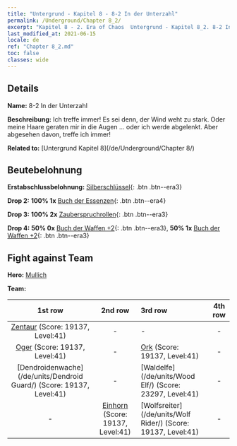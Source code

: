 ```yaml
---
title: "Untergrund - Kapitel 8 - 8-2 In der Unterzahl"
permalink: /Underground/Chapter 8_2/
excerpt: "Kapitel 8 - 2. Era of Chaos  Untergrund - Kapitel 8_2. 8-2 In der Unterzahl"
last_modified_at: 2021-06-15
locale: de
ref: "Chapter 8_2.md"
toc: false
classes: wide
---
```


## Details

 **Name:** 8-2 In der Unterzahl

 **Beschreibung:** Ich treffe immer! Es sei denn, der Wind weht zu stark. Oder meine Haare geraten mir in die Augen ... oder ich werde abgelenkt. Aber abgesehen davon, treffe ich immer!

 **Related to:** [Untergrund Kapitel 8](/de/Underground/Chapter 8/)

## Beutebelohnung

 **Erstabschlussbelohnung:** [Silberschlüssel](/ItemsDE/con_693/){: .btn .btn--era3}

 **Drop 2:** **100% 1x** [Buch der Essenzen](/ItemsDE/mat_39/){: .btn .btn--era4}

 **Drop 3:** **100% 2x** [Zauberspruchrollen](/ItemsDE/con_694/){: .btn .btn--era3}

 **Drop 4:** **50% 0x** [Buch der Waffen +2](/ItemsDE/mat_32/){: .btn .btn--era3}, **50% 1x** [Buch der Waffen +2](/ItemsDE/mat_32/){: .btn .btn--era3}


## Fight against Team
 **Hero:** [Mullich](/de/heroes/Mullich/)

 **Team:**


  | 1st row | 2nd row | 3rd row | 4th row |
  |:----:|:----:|:----|:----:|
  | [Zentaur](/de/units/Centaur/) (Score: 19137, Level:41)  | - | - | - |
  | [Oger](/de/units/Ogre/) (Score: 19137, Level:41)  | - | [Ork](/de/units/Orc/) (Score: 19137, Level:41)  | - |
  | [Dendroidenwache](/de/units/Dendroid Guard/) (Score: 19137, Level:41)  | - | [Waldelfe](/de/units/Wood Elf/) (Score: 23297, Level:41)  | - |
  | - | [Einhorn](/de/units/Unicorn/) (Score: 19137, Level:41)  | [Wolfsreiter](/de/units/Wolf Rider/) (Score: 19137, Level:41)  | - |



